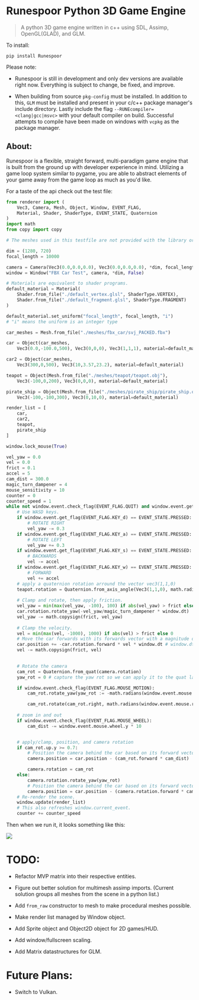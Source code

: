 # Runespoor Python 3D Game Engine

> A python 3D game engine written in c++ using SDL, Assimp, OpenGL(GLAD), and GLM.

To install:

```
pip install Runespoor
```

Please note:

 - Runespoor is still in development and only dev versions are available right now.  Everything is subject to change, be fixed, and improve.

 - When building from source `pkg-config` must be installed.  In addition to this, `GLM` must be installed and present in your c/c++ package manager's include directory.  Lastly include the flag `--RUNEcompiler=<clang|gcc|msvc>` with your default compiler on build.  Successful attempts to compile have been made on windows with `vcpkg` as the package manager.

## About:

Runespoor is a flexible, straight forward, multi-paradigm game engine that is built from the ground up with developer experience in mind.  Utilizing a game loop system similar to pygame, you are able to abstract elements of your game away from the game loop as much as you'd like.

For a taste of the api check out the test file:

```py
from renderer import (
    Vec3, Camera, Mesh, Object, Window, EVENT_FLAG,
    Material, Shader, ShaderType, EVENT_STATE, Quaternion
)
import math
from copy import copy

# The meshes used in this testfile are not provided with the library or source files.

dim = (1280, 720)
focal_length = 10000

camera = Camera(Vec3(0.0,0.0,0.0), Vec3(0.0,0.0,0.0), *dim, focal_length, math.radians(60))
window = Window("FBX Car Test", camera, *dim, False)

# Materials are equivalent to shader programs.
default_material = Material(
    Shader.from_file("./default_vertex.glsl", ShaderType.VERTEX),
    Shader.from_file("./default_fragment.glsl", ShaderType.FRAGMENT)
)

default_material.set_uniform("focal_length", focal_length, "i")
# "i" means the uniform is an integer type

car_meshes = Mesh.from_file("./meshes/fbx_car/svj_PACKED.fbx")

car = Object(car_meshes,
    Vec3(0.0,-100.0,500), Vec3(0,0,0), Vec3(1,1,1), material=default_material)

car2 = Object(car_meshes,
    Vec3(300,0,500), Vec3(10,3.57,23.2), material=default_material)

teapot = Object(Mesh.from_file("./meshes/teapot/teapot.obj"),
    Vec3(-100,0,200), Vec3(0,0,0), material=default_material)

pirate_ship = Object(Mesh.from_file("./meshes/pirate_ship/pirate_ship.obj"),
    Vec3(-100,-100,300), Vec3(0,10,0), material=default_material)

render_list = [
    car,
    car2,
    teapot,
    pirate_ship
]

window.lock_mouse(True)

vel_yaw = 0.0
vel = 0.0
frict = 0.1
accel = 5
cam_dist = 300.0
magic_turn_dampener = 4
mouse_sensitivity = 10
counter = 0
counter_speed = 1
while not window.event.check_flag(EVENT_FLAG.QUIT) and window.event.get_flag(EVENT_FLAG.KEY_ESCAPE) != EVENT_STATE.PRESSED:
    # Use WASD keys.
    if window.event.get_flag(EVENT_FLAG.KEY_d) == EVENT_STATE.PRESSED:
        # ROTATE RIGHT
        vel_yaw -= 0.3
    if window.event.get_flag(EVENT_FLAG.KEY_a) == EVENT_STATE.PRESSED:
        # ROTATE LEFT
        vel_yaw += 0.3
    if window.event.get_flag(EVENT_FLAG.KEY_s) == EVENT_STATE.PRESSED:
        # BACKWARDS
        vel -= accel
    if window.event.get_flag(EVENT_FLAG.KEY_w) == EVENT_STATE.PRESSED:
        # FORWARD
        vel += accel
    # apply a quaternion rotation arround the vector vec3(1,1,0)
    teapot.rotation = Quaternion.from_axis_angle(Vec3(1,1,0), math.radians(counter))
    
    # Clamp and rotate, then apply friction.
    vel_yaw = min(max(vel_yaw, -100), 100) if abs(vel_yaw) > frict else 0
    car.rotation.rotate_yaw(-vel_yaw/magic_turn_dampener * window.dt)
    vel_yaw -= math.copysign(frict, vel_yaw)
    
    # Clamp the velocity.
    vel = min(max(vel, -1000), 1000) if abs(vel) > frict else 0
    # Move the car forwards with its forwards vector with a magnitude of `vel` and apply friction
    car.position += -car.rotation.forward * vel * window.dt # window.dt is deltatime
    vel -= math.copysign(frict, vel)
    

    # Rotate the camera
    cam_rot = Quaternion.from_quat(camera.rotation)
    yaw_rot = 0 # capture the yaw rot so we can apply it to the quat later in the case where the camera is clamped

    if window.event.check_flag(EVENT_FLAG.MOUSE_MOTION):
        cam_rot.rotate_yaw(yaw_rot := -math.radians(window.event.mouse.rel_x * mouse_sensitivity * window.dt))

        cam_rot.rotate(cam_rot.right, math.radians(window.event.mouse.rel_y * mouse_sensitivity * window.dt))
    
    # zoom in and out
    if window.event.check_flag(EVENT_FLAG.MOUSE_WHEEL):
        cam_dist -= window.event.mouse.wheel.y * 10


    # apply/clamp, position, and camera rotation
    if cam_rot.up.y >= 0.7:
        # Position the camera behind the car based on its forward vector
        camera.position = car.position - (cam_rot.forward * cam_dist)

        camera.rotation = cam_rot
    else:
        camera.rotation.rotate_yaw(yaw_rot)
        # Position the camera behind the car based on its forward vector
        camera.position = car.position - (camera.rotation.forward * cam_dist)
    # Re-render the scene.
    window.update(render_list)
    # This also refreshes window.current_event.
    counter += counter_speed
```

Then when we run it, it looks something like this:

![](https://github.com/FrewtyPebbles/Runespoor-Python3D-Game-Engine/blob/main/tests/the_quats_are_quatting.gif)

# TODO:

 - Refactor MVP matrix into their respective entities.

 - Figure out better solution for multimesh assimp imports.  (Current solution groups all meshes from the scene in a python list.)

 - Add `from_raw` constructor to mesh to make procedural meshes possible.

 - Make render list managed by Window object.

 - Add Sprite object and Object2D object for 2D games/HUD.

 - Add window/fullscreen scaling.

 - Add Matrix datastructures for GLM.

# Future Plans:

 - Switch to Vulkan.
